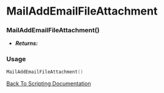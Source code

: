 # MailAddEmailFileAttachment

### MailAddEmailFileAttachment()
- ***Returns:*** 

### Usage

```Lua
MailAddEmailFileAttachment()
```


[Back To Scripting Documentation](../README.md)
